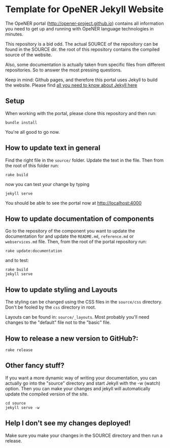 Template for OpeNER Jekyll Website
==================================

The OpeNER portal (http://opener-project.github.io) contains all information you
need to get up and running with OpeNER language technologies in minutes. 

This repository is a bid odd. The actual SOURCE of the repository can be found
in the SOURCE dir. the root of this repository contains the compiled source of
the website.

Also, some documentation is actually taken from specific files from different
repositories. So to answer the most pressing questions.

Keep in mind: Github pages, and therefore this portal uses Jekyll to build the
website. Please find [all you need to know about Jekyll
here](http://jekyllrb.com)

Setup
-----

When working with the portal, please clone this repository and then run:

```
bundle install
```

You're all good to go now.


How to update text in general
-----------------------------

Find the right file in the ```source/``` folder. Update the text in the file.
Then from the root of this folder run:

```rake build```

now you can test your change by typing

```jekyll serve``` 

You should be able to see the portal now at
[http://localhost:4000](http://localhost:4000)


How to update documentation of components
-----------------------------------------

Go to the repository of the component you want to update the documentation for
and update the ```README.md```, ```reference.md``` or ```webservices.md``` file.
Then, from the root of the portal repository run:

```
rake update:documentation
```

and to test:

```
rake build
jekyll serve
```

How to update styling and Layouts
---------------------------------

The styling can be changed using the CSS files in the ```source/css```
directory. Don't be fooled by the ```css``` directory in root.

Layouts can be found in: ```source/_layouts```. Most probably you'll need
changes to the "default" file not to the "basic" file.


How to release a new version to GitHub?:
----------------------------------------

```
rake release
```

Other fancy stuff?
------------------

If you want a more dynamic way of writing your documentation, you can actually
go into the "source" directory and start Jekyll with the -w (watch) option. Then
you can make your changes and jekyll will automatically update the compiled
version of the site.

```
cd source
jekyll serve -w
```

Help I don't see my changes deployed!
-------------------------------------

Make sure you make your changes in the SOURCE directory and then run a release.


